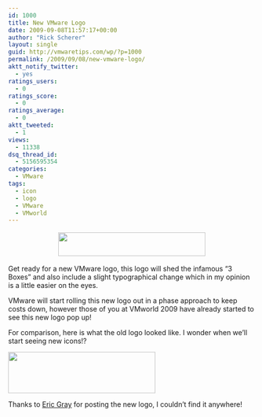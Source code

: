```yaml
---
id: 1000
title: New VMware Logo
date: 2009-09-08T11:57:17+00:00
author: "Rick Scherer"
layout: single
guid: http://vmwaretips.com/wp/?p=1000
permalink: /2009/09/08/new-vmware-logo/
aktt_notify_twitter:
  - yes
ratings_users:
  - 0
ratings_score:
  - 0
ratings_average:
  - 0
aktt_tweeted:
  - 1
views:
  - 11338
dsq_thread_id:
  - 5156595354
categories:
  - VMware
tags:
  - icon
  - logo
  - VMware
  - VMworld
---
```

<p style="text-align: center;">
  <a rel="attachment wp-att-1001" href="http://vmwaretips.com/wp/wp-content/uploads/2009/09/vmware-logo-new-2009-400.png"><img class="size-medium wp-image-1001 aligncenter" style="margin-top: 3px; margin-bottom: 3px;" title="vmware-logo-new-2009-400" src="http://vmwaretips.com/wp/wp-content/uploads/2009/09/vmware-logo-new-2009-400-300x48.png" alt="" width="300" height="48" srcset="http://www.vmwaretips.com/wp/wp-content/uploads/2009/09/vmware-logo-new-2009-400-300x48.png 300w, http://www.vmwaretips.com/wp/wp-content/uploads/2009/09/vmware-logo-new-2009-400.png 400w" sizes="(max-width: 300px) 100vw, 300px" /></a>
</p>

Get ready for a new VMware logo, this logo will shed the infamous &#8220;3 Boxes&#8221; and also include a slight typographical change which in my opinion is a little easier on the eyes.

VMware will start rolling this new logo out in a phase approach to keep costs down, however those of you at VMworld 2009 have already started to see this new logo pop up!

For comparison, here is what the old logo looked like. I wonder when we&#8217;ll start seeing new icons!?

<a rel="attachment wp-att-1002" href="http://vmwaretips.com/wp/wp-content/uploads/2009/09/vmware-logo-classic-400.png"><img class="aligncenter size-medium wp-image-1002" title="vmware-logo-classic-400" src="http://vmwaretips.com/wp/wp-content/uploads/2009/09/vmware-logo-classic-400-300x84.png" alt="" width="300" height="84" srcset="http://www.vmwaretips.com/wp/wp-content/uploads/2009/09/vmware-logo-classic-400-300x84.png 300w, http://www.vmwaretips.com/wp/wp-content/uploads/2009/09/vmware-logo-classic-400.png 400w" sizes="(max-width: 300px) 100vw, 300px" /></a>

Thanks to <a href="http://www.vcritical.com/2009/08/notice-the-new-vmware-logo/" target="_blank">Eric Gray</a> for posting the new logo, I couldn&#8217;t find it anywhere!